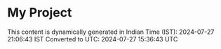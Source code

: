 # My Project

This content is dynamically generated in Indian Time (IST): 2024-07-27 21:06:43 IST
Converted to UTC: 2024-07-27 15:36:43 UTC

